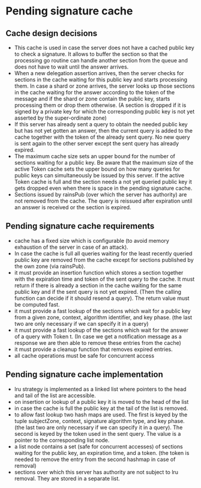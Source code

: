 # Pending signature cache

## Cache design decisions
- This cache is used in case the server does not have a cached public key to check a signature. It 
  allows to buffer the section so that the processing go routine can handle another section from the 
  queue and does not have to wait until the answer arrives.
- When a new delegation assertion arrives, then the server checks for sections in the cache waiting
  for this public key and starts processing them. In case a shard or zone arrives, the server looks
  up those sections in the cache waiting for the answer according to the token of the message and if
  the shard or zone contain the public key, starts processing them or drop them otherwise. (A
  section is dropped if it is signed by a private key for which the corresponding public key is not
  yet asserted by the super-ordinate zone)
- If this server has already sent a query to obtain the needed public key but has not yet gotten an
  answer, then the current query is added to the cache together with the token of the already sent
  query. No new query is sent again to the other server except the sent query has already
  expired.
- The maximum cache size sets an upper bound for the number of sections waiting for a public key. Be
  aware that the maximum size of the active Token cache sets the upper bound on how many queries for
  public keys can simultaneously be issued by this server. If the active Token cache is full and the
  section needs a not yet queried public key it gets dropped even when there is space in the pending
  signature cache.
- Sections issued by rainsPub (over which the server has authority) are not removed from the cache.
  The query is reissued after expiration until an answer is received or the section is expired.
  
## Pending signature cache requirements
- cache has a fixed size which is configurable (to avoid memory exhaustion of the server in case of
  an attack).
- In case the cache is full all queries waiting for the least recently queried public key are
  removed from the cache except for sections published by the own zone (via rainsPub).
- it must provide an insertion function which stores a section together with the expiration time and
  token of the sent query to the cache. It must return if there is already a section in the cache
  waiting for the same public key and if the sent query is not yet expired. (Then the calling function can
  decide if it should resend a query). The return value must be computed fast.
- it must provide a fast lookup of the sections which wait for a public key from a given zone,
  context, algorithm identifier, and key phase. (the last two are only necessary if we can specify
  it in a query)
- it must provide a fast lookup of the sections which wait for the answer of a query with Token t.
  (In case we get a notification message as a response we are then able to remove these entries from
  the cache)
- it must provide a cleanup function that removes expired entries.
- all cache operations must be safe for concurrent access

## Pending signature cache implementation
- lru strategy is implemented as a linked list where pointers to the head and tail of the list are
  accessible.
- on insertion or lookup of a public key it is moved to the head of the list
- in case the cache is full the public key at the tail of the list is removed.
- to allow fast lookup two hash maps are used. The first is keyed by the tuple subjectZone, context,
  signature algorithm type, and key phase. (the last two are only necessary if we can specify it in
  a query). The second is keyed by the token used in the sent query. The value is a pointer to the
  corresponding list node.
- a list node contains a set (safe for concurrent accesses) of sections waiting for the public key,
  an expiration time, and a token. (the token is needed to remove the entry from the second hashmap
  in case of removal)
- sections over which this server has authority are not subject to lru removal. They are stored in a
  separate list.
